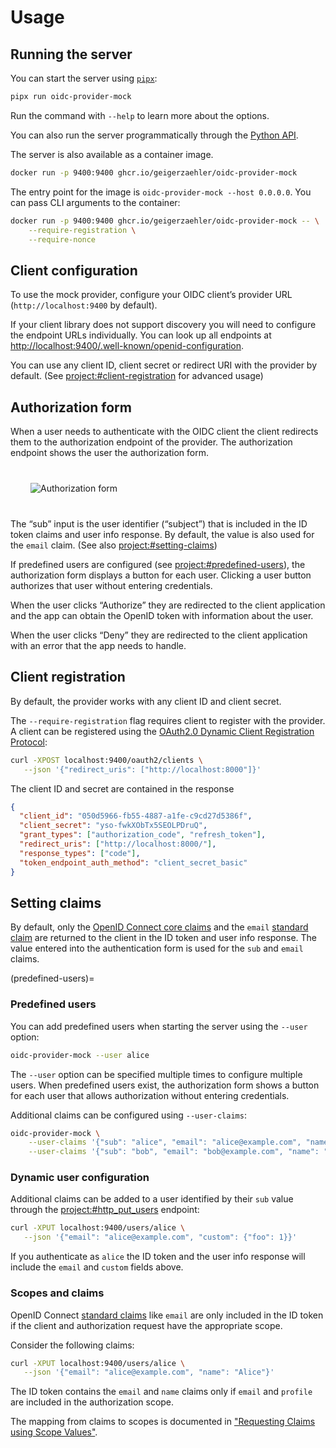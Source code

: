 # Usage

## Running the server

You can start the server using [`pipx`](https://pipx.pypa.io/latest/installation/):

```bash
pipx run oidc-provider-mock
```

Run the command with `--help` to learn more about the options.

You can also run the server programmatically through the [Python API](project:#api).

The server is also available as a container image.

```bash
docker run -p 9400:9400 ghcr.io/geigerzaehler/oidc-provider-mock
```

The entry point for the image is `oidc-provider-mock --host 0.0.0.0`. You can
pass CLI arguments to the container:

```bash
docker run -p 9400:9400 ghcr.io/geigerzaehler/oidc-provider-mock -- \
    --require-registration \
    --require-nonce
```

## Client configuration

To use the mock provider, configure your OIDC client’s provider URL
(`http://localhost:9400` by default).

If your client library does not support discovery you will need to configure
the endpoint URLs individually. You can look up all endpoints at
<http://localhost:9400/.well-known/openid-configuration>.

You can use any client ID, client secret or redirect URI with the provider by
default. (See <project:#client-registration> for advanced usage)

## Authorization form

When a user needs to authenticate with the OIDC client the client redirects them
to the authorization endpoint of the provider. The authorization endpoint shows
the user the authorization form.

<div class="app-frame mac wireframe" style="margin: 2.5rem 2rem">
<img src="_static/auth-form.webp" alt="Authorization form">
</div>

The “sub” input is the user identifier (“subject”) that is included in the ID
token claims and user info response. By default, the value is also used for the
`email` claim. (See also <project:#setting-claims>)

If predefined users are configured (see <project:#predefined-users>), the
authorization form displays a button for each user. Clicking a user button
authorizes that user without entering credentials.

When the user clicks “Authorize” they are redirected to the client application
and the app can obtain the OpenID token with information about the user.

When the user clicks “Deny” they are redirected to the client application with
an error that the app needs to handle.

## Client registration

By default, the provider works with any client ID and client secret.

The `--require-registration` flag requires client to register with the provider.
A client can be registered using the [OAuth2.0 Dynamic Client Registration
Protocol](https://datatracker.ietf.org/doc/html/rfc7591):

```bash
curl -XPOST localhost:9400/oauth2/clients \
   --json '{"redirect_uris": ["http://localhost:8000"]}'
```

The client ID and secret are contained in the response

```json
{
  "client_id": "050d5966-fb55-4887-a1fe-c9cd27d5386f",
  "client_secret": "yso-fwkXObTx5SEOLPDruQ",
  "grant_types": ["authorization_code", "refresh_token"],
  "redirect_uris": ["http://localhost:8000/"],
  "response_types": ["code"],
  "token_endpoint_auth_method": "client_secret_basic"
}
```

## Setting claims

By default, only the [OpenID Connect core claims][core claims] and the `email`
[standard claim][standard claims] are returned to the client in the ID token and
user info response. The value entered into the authentication form is used for
the `sub` and `email` claims.

(predefined-users)=

### Predefined users

You can add predefined users when starting the server using the `--user` option:

```bash
oidc-provider-mock --user alice
```

The `--user` option can be specified multiple times to configure multiple users.
When predefined users exist, the authorization form shows a button for each user
that allows authorization without entering credentials.

Additional claims can be configured using `--user-claims`:

```bash
oidc-provider-mock \
    --user-claims '{"sub": "alice", "email": "alice@example.com", "name": "Alice"}' \
    --user-claims '{"sub": "bob", "email": "bob@example.com", "name": "Bob"}'
```

### Dynamic user configuration

Additional claims can be added to a user identified by their `sub` value through
the <project:#http_put_users> endpoint:

```bash
curl -XPUT localhost:9400/users/alice \
   --json '{"email": "alice@example.com", "custom": {"foo": 1}}'
```

If you authenticate as `alice` the ID token and the user info response will
include the `email` and `custom` fields above.

### Scopes and claims

OpenID Connect [standard claims][] like `email` are only included in the ID
token if the client and authorization request have the appropriate scope.

Consider the following claims:

```bash
curl -XPUT localhost:9400/users/alice \
   --json '{"email": "alice@example.com", "name": "Alice"}'
```

The ID token contains the `email` and `name` claims only if `email` and
`profile` are included in the authorization scope.

The mapping from claims to scopes is documented in ["Requesting Claims using
Scope Values"][scope claims].

[core claims]: https://openid.net/specs/openid-connect-core-1_0.html#IDToken
[standard claims]: https://openid.net/specs/openid-connect-core-1_0.html#StandardClaims
[scope claims]: https://openid.net/specs/openid-connect-core-1_0.html#ScopeClaims
